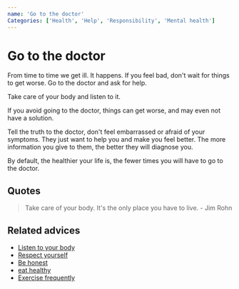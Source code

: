 ```yaml
---
name: 'Go to the doctor'
Categories: ['Health', 'Help', 'Responsibility', 'Mental health']
---
```

# Go to the doctor

From time to time we get ill. It happens. If you feel bad, don't wait for things to get worse. Go to the doctor and ask for help.

Take care of your body and listen to it.

If you avoid going to the doctor, things can get worse, and may even not have a solution.

Tell the truth to the doctor, don't feel embarrassed or afraid of your symptoms. They just want to help you and make you feel better. The more information you give to them, the better they will diagnose you.

By default, the healthier your life is, the fewer times you will have to go to the doctor.

## Quotes

> Take care of your body. It's the only place you have to live. - Jim Rohn

## Related advices

- [Listen to your body](Listen%20to%20your%20body/index.md)
- [Respect yourself](Respect%20yourself/index.md)
- [Be honest](Be%20honest/index.md)
- [eat healthy](Eat%20healthy/index.md)
- [Exercise frequently](Exercise%20frequently/index.md)